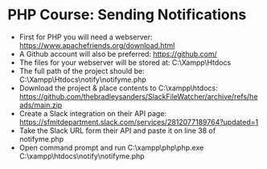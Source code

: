 # PHP Course: Sending Notifications

*	First for PHP you will need a webserver: https://www.apachefriends.org/download.html
*	A Github account will also be preferred: https://github.com/
*	The files for your webserver will be stored at: C:\Xampp\Htdocs
*	The full path of the project should be: C:\Xampp\Htdocs\notify\notifyme.php
*	Download the project & place contents to C:\xampp\htdocs: https://github.com/thebradleysanders/SlackFileWatcher/archive/refs/heads/main.zip
*	Create a Slack integration on their API page: https://sfmitdepartment.slack.com/services/2812077189764?updated=1
*	Take the Slack URL form their API and paste it on line 38 of notifyme.php
*	Open command prompt and run C:\xampp\php\php.exe C:\xampp\htdocs\notify\notifyme.php
